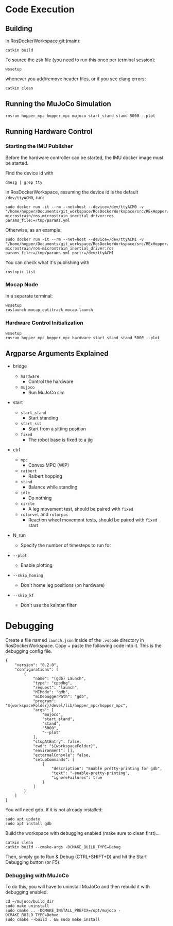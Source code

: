 # Code Execution

## Building

In RosDockerWorkspace git:(main):

```
catkin build 
```

To source the zsh file (you need to run this once per terminal session):

```
wssetup
```

whenever you add/remove header files, or if you see clang errors:

```
catkin clean
```

## Running the MuJoCo Simulation

```
rosrun hopper_mpc hopper_mpc mujoco start_stand stand 5000 --plot
```

## Running Hardware Control

### Starting the IMU Publisher
Before the hardware controller can be started, the IMU docker image must be started. 

Find the device id with 

```
dmesg | grep tty
```

In RosDockerWorkspace, assuming the device id is the default `/dev/ttyACM0`, run:

```
sudo docker run -it --rm --net=host --device=/dev/ttyACM0 -v "/home/hopper/Documents/git_workspace/RosDockerWorkspace/src/RExHopper/params.yml:/tmp/params.yml" microstrain/ros-microstrain_inertial_driver:ros params_file:=/tmp/params.yml
```
Otherwise, as an example:
```
sudo docker run -it --rm --net=host --device=/dev/ttyACM1 -v "/home/hopper/Documents/git_workspace/RosDockerWorkspace/src/RExHopper/params.yml:/tmp/params.yml" microstrain/ros-microstrain_inertial_driver:ros params_file:=/tmp/params.yml port:=/dev/ttyACM1
```

You can check what it's publishing with 
```
rostopic list
```

### Mocap Node
In a separate terminal:
```
wssetup
roslaunch mocap_optitrack mocap.launch
```
### Hardware Control Initialization
```
wssetup
rosrun hopper_mpc hopper_mpc hardware start_stand stand 5000 --plot
```

## Argparse Arguments Explained

   - bridge
      - `hardware`
         - Control the hardware
      - `mujoco`  
         - Run MuJoCo sim
   
   - start
      - `start_stand`
         - Start standing
      - `start_sit`
         - Start from a sitting position
      - `fixed`
         - The robot base is fixed to a jig

   - ctrl
      - `mpc`
         - Convex MPC (WIP)
      - `raibert`
         - Raibert hopping
      - `stand`
         - Balance while standing
      - `idle`
         - Do nothing
      - `circle`
         - A leg movement test, should be paired with `fixed`
      - `rotorvel` and `rotorpos`
         - Reaction wheel movement tests, should be paired with `fixed` start

   - N_run
      - Specify the number of timesteps to run for
   - `--plot`
      - Enable plotting
   - `--skip_homing` 
      - Don't home leg positions (on hardware)
   - `--skip_kf`
      - Don't use the kalman filter


# Debugging

Create a file named `launch.json` inside of the `.vscode` directory in RosDockerWorkspace. Copy + paste the following code into it. This is the  debugging config file.

```
{
    "version": "0.2.0",
    "configurations": [
        {
            "name": "(gdb) Launch",
            "type": "cppdbg",
            "request": "launch",
            "MIMode": "gdb",
            "miDebuggerPath": "gdb",
            "program": "${workspaceFolder}/devel/lib/hopper_mpc/hopper_mpc",
            "args": [
                "mujoco",
                "start_stand",
                "stand",
                "5000",
                "--plot"
            ],
            "stopAtEntry": false,
            "cwd": "${workspaceFolder}",
            "environment": [],
            "externalConsole": false,
            "setupCommands": [
                {
                    "description": "Enable pretty-printing for gdb",
                    "text": "-enable-pretty-printing",
                    "ignoreFailures": true
                }
            ]
        }
    ]
}
```

You will need gdb. If it is not already installed:

```
sudo apt update
sudo apt install gdb
```

Build the workspace with debugging enabled (make sure to clean first)...

```
catkin clean
catkin build --cmake-args -DCMAKE_BUILD_TYPE=Debug
```

Then, simply go to Run & Debug (CTRL+SHIFT+D) and hit the Start Debugging button (or F5).

### Debugging with MuJoCo

To do this, you will have to uninstall MuJoCo and then rebuild it with debugging enabled.

```
cd ~/mujoco/build_dir
sudo make uninstall
sudo cmake .. -DCMAKE_INSTALL_PREFIX=/opt/mujoco -DCMAKE_BUILD_TYPE=Debug
sudo cmake --build . && sudo make install
```

